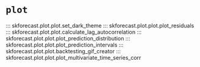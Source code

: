 # `plot`

::: skforecast.plot.plot.set_dark_theme
::: skforecast.plot.plot.plot_residuals
::: skforecast.plot.plot.calculate_lag_autocorrelation
::: skforecast.plot.plot.plot_prediction_distribution
::: skforecast.plot.plot.plot_prediction_intervals
::: skforecast.plot.plot.backtesting_gif_creator
::: skforecast.plot.plot.plot_multivariate_time_series_corr
